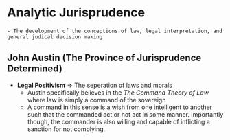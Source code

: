 # Analytic Jurisprudence
    - The development of the conceptions of law, legal interpretation, and general judical decision making

## John Austin (The Province of Jurisprudence Determined)
- **Legal Positivism** => The seperation of laws and morals
    - Austin specifically believes in the *The Command Theory of Law* where law is simply a command of the sovereign
    - A command in this sense is a wish from one intelligent to another such that the commanded act or not act in some manner. Importantly though, the commander is also willing and capable of inflicting a sanction for not complying.
